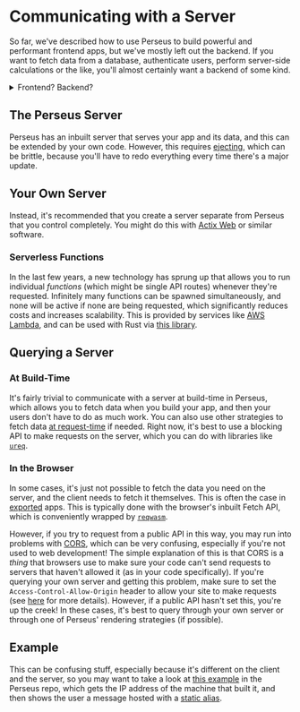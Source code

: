 # Communicating with a Server

So far, we've described how to use Perseus to build powerful and performant frontend apps, but we've mostly left out the backend. If you want to fetch data from a database, authenticate users, perform server-side calculations or the like, you'll almost certainly want a backend of some kind.

<details>
<summary>Frontend? Backend?</summary>

In web development, we typically refer to a project as having a *frontend*, which is the thing users see (i.e. your web app, with all its styling and the like), and a *backend*, which is a server or serverless function (see below) that performs server-side work. A classic example would be a server that communicates with a database to fetch some data, but it needs to authenticate against the database. If you're new to web dev, you might well be thinking we could just query the database from the web app, but that would mean we'd have to store the access token in our frontend code, which can be easily inspected by the user (albeit less easily with Wasm, but still definitely doable). For that reason, we communicate with a server and ask it to get the data from the database for us.

Of course, a much simpler way of doing the above would be to make the database not need authentication in the first place, but the point stands.

</details>

## The Perseus Server

Perseus has an inbuilt server that serves your app and its data, and this can be extended by your own code. However, this requires [ejecting](/docs/ejecting), which can be brittle, because you'll have to redo everything every time there's a major update.

## Your Own Server

Instead, it's recommended that you create a server separate from Perseus that you control completely. You might do this with [Actix Web](https://actix.rs) or similar software.

### Serverless Functions

In the last few years, a new technology has sprung up that allows you to run individual *functions* (which might be single API routes) whenever they're requested. Infinitely many functions can be spawned simultaneously, and none will be active if none are being requested, which significantly reduces costs and increases scalability. This is provided by services like [AWS Lambda](https://aws.amazon.com/lambda/), and can be used with Rust via [this library](https://docs.rs/netlify_lambda_http). 

## Querying a Server

### At Build-Time

It's fairly trivial to communicate with a server at build-time in Perseus, which allows you to fetch data when you build your app, and then your users don't have to do as much work. You can also use other strategies to fetch data [at request-time](:strategies/request-state) if needed. Right now, it's best to use a blocking API to make requests on the server, which you can do with libraries like [`ureq`](https://docs.rs/ureq).

### In the Browser

In some cases, it's just not possible to fetch the data you need on the server, and the client needs to fetch it themselves. This is often the case in [exported](:exporting) apps. This is typically done with the browser's inbuilt Fetch API, which is conveniently wrapped by [`reqwasm`](https://docs.rs/reqwasm).

However, if you try to request from a public API in this way, you may run into problems with [CORS](https://developer.mozilla.org/en-US/docs/Web/HTTP/CORS), which can be very confusing, especially if you're not used to web development! The simple explanation of this is that CORS is a *thing* that browsers use to make sure your code can't send requests to servers that haven't allowed it (as in your code specifically). If you're querying your own server and getting this problem, make sure to set the `Access-Control-Allow-Origin` header to allow your site to make requests (see [here](https://developer.mozilla.org/en-US/docs/Web/HTTP/CORS) for more details). However, if a public API hasn't set this, you're up the creek! In these cases, it's best to query through your own server or through one of Perseus' rendering strategies (if possible).

## Example

This can be confusing stuff, especially because it's different on the client and the server, so you may want to take a look at [this example](https://github.com/arctic-hen7/perseus/tree/main/examples/fetching) in the Perseus repo, which gets the IP address of the machine that built it, and then shows the user a message hosted with a [static alias](:static-content).
